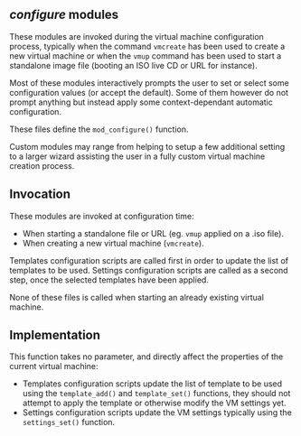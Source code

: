 ## *configure* modules

These modules are invoked during the virtual machine configuration process,
typically when the command `vmcreate` has been used to create a new virtual
machine or when the `vmup` command has been used to start a standalone image
file (booting an ISO live CD or URL for instance).

Most of these modules interactively prompts the user to set or select some
configuration values (or accept the default). Some of them however do not
prompt anything but instead apply some context-dependant automatic
configuration.

These files define the `mod_configure()` function.

Custom modules may range from helping to setup a few additional setting to a
larger wizard assisting the user in a fully custom virtual machine creation
process.


## Invocation

These modules are invoked at configuration time:

- When starting a standalone file or URL (eg. `vmup` applied on a .iso file).
- When creating a new virtual machine (`vmcreate`).

Templates configuration scripts are called first in order to update the list
of templates to be used. Settings configuration scripts are called as a second
step, once the selected templates have been applied.

None of these files is called when starting an already existing virtual machine.


## Implementation

This function takes no parameter, and directly affect the properties of the
current virtual machine:

- Templates configuration scripts update the list of template to be used using
  the `template_add()` and `template_set()` functions, they should
  not attempt to apply the template or otherwise modify the VM settings yet.
- Settings configuration scripts update the VM settings typically using the
  `settings_set()` function.